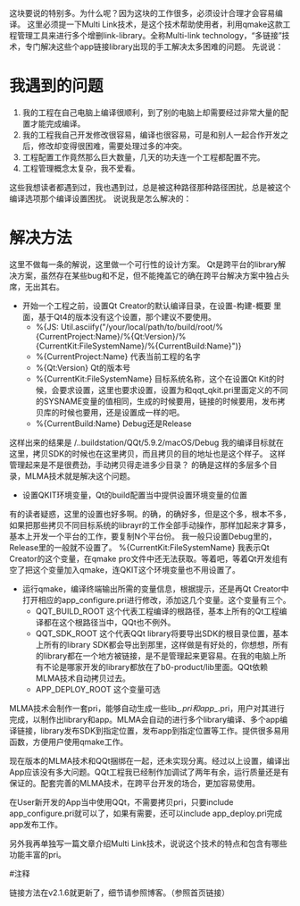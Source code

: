 ﻿这块要说的特别多。为什么呢？因为这块的工作很多，必须设计合理才会容易编译。
这里必须提一下Multi Link技术，是这个技术帮助使用者，利用qmake这款工程管理工具来进行多个增删link-library。全称Multi-link technology，“多链接”技术，专门解决这些个app链接library出现的手工解决太多困难的问题。
先说说：

# 我遇到的问题  
1. 我的工程在自己电脑上编译很顺利，到了别的电脑上却需要经过非常大量的配置才能完成编译。
2. 我的工程我自己开发修改很容易，编译也很容易，可是和别人一起合作开发之后，修改却变得很困难，需要处理过多的冲突。
3. 工程配置工作竟然那么巨大数量，几天的功夫连一个工程都配置不完。
4. 工程管理概念太复杂，我不爱看。

这些我想读者都遇到过，我也遇到过，总是被这种路径那种路径困扰，总是被这个编译选项那个编译设置困扰。
说说我是怎么解决的：
# 解决方法  
这里不做每一条的解说，这里做一个可行性的设计方案。
Qt是跨平台的library解决方案，虽然存在某些bug和不足，但不能掩盖它的确在跨平台解决方案中独占头席，无出其右。

- 开始一个工程之前，设置Qt Creator的默认编译目录，在设置-构建-概要 里面，基于Qt4的版本没有这个设置，那个建议不要使用。
  -  %{JS: Util.asciify("/your/local/path/to/build/root/%{CurrentProject:Name}/%{Qt:Version}/%{CurrentKit:FileSystemName}/%{CurrentBuild:Name}")}
  -  %{CurrentProject:Name} 代表当前工程的名字
  -  %{Qt:Version} Qt的版本号
  -  %{CurrentKit:FileSystemName} 目标系统名称，这个在设置Qt Kit的时候，会要求设置，这里也要求设置，设置为和qqt_qkit.pri里面定义的不同的SYSNAME变量的值相同，生成的时候要用，链接的时候要用，发布拷贝库的时候也要用，还是设置成一样的吧。
  -  %{CurrentBuild:Name} Debug还是Release

这样出来的结果是 /..buildstation/QQt/5.9.2/macOS/Debug
我的编译目标就在这里，拷贝SDK的时候也在这里拷贝，而且拷贝的目的地址也是这个样子。
这样管理起来是不是很费劲，手动拷贝得走进多少目录？
的确是这样的多层多个目录，MLMA技术就是解决这个问题。

- 设置QKIT环境变量，Qt的build配置当中提供设置环境变量的位置  

有的读者疑惑，这里的设置也好多啊。的确，的确好多，但是这个多，根本不多，如果把那些拷贝不同目标系统的librayr的工作全部手动操作，那样加起来才算多，基本上开发一个平台的工作，要复制N个平台份。
我一般只设置Debug里的，Release里的一般就不设置了。
%{CurrentKit:FileSystemName} 我表示Qt Creator的这个变量，在qmake pro文件中还无法获取。等着吧，等着Qt开发组有空了把这个变量加入qmake，连QKIT这个环境变量也不用设置了。

- 运行qmake，编译终端输出所需的变量信息，根据提示，还是再Qt Creator中打开相应的app_configure.pri进行修改，添加这几个变量。这个变量有三个。
    - QQT_BUILD_ROOT 这个代表工程编译的根路径，基本上所有的Qt工程编译都在这个根路径当中，QQt也不例外。
    - QQT_SDK_ROOT 这个代表QQt library将要导出SDK的根目录位置，基本上所有的library SDK都会导出到那里，这样做是有好处的，你想想，所有的library都在一个地方被链接，是不是管理起来更容易。在我的电脑上所有不论是哪家开发的library都放在了b0-product/lib里面。QQt依赖MLMA技术自动拷贝过去。
    - APP_DEPLOY_ROOT 这个变量可选

MLMA技术会制作一套pri，能够自动生成一些lib_*.pri和app_*.pri，用户对其进行完成，以制作出library和app。MLMA会自动的进行多个library编译、多个app编译链接，library发布SDK到指定位置，发布app到指定位置等工作。提供很多易用函数，方便用户使用qmake工作。

现在版本的MLMA技术和QQt捆绑在一起，还未实现分离。经过以上设置，编译出App应该没有多大问题。QQt工程我已经制作加调试了两年有余，运行质量还是有保证的。配套完善的MLMA技术，在跨平台开发的场合，更加容易使用。

在User新开发的App当中使用QQt，不需要拷贝pri，只要include app_configure.pri就可以了，如果有需要，还可以include app_deploy.pri完成app发布工作。

另外我再单独写一篇文章介绍Multi Link技术，说说这个技术的特点和包含有哪些功能丰富的pri。 

#注释  

链接方法在v2.1.6就更新了，细节请参照博客。（参照首页链接）